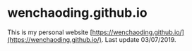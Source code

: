 # wenchaoding.github.io
This is my personal website [https://wenchaoding.github.io/](https://wenchaoding.github.io/). Last update 03/07/2019.